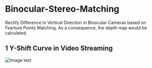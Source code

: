 # Binocular-Stereo-Matching
Rectify Difference in Vertical Direction  in Binocular Cameras based on Fearture Points Matching. As a consequence, the depth map would be calculated.
## 1 Y-Shift Curve in Video Streaming
![Image text](https://github.com/jerryweihuajing/Binocular-Stereo-Matching/blob/main/Product/y-shift.png)
